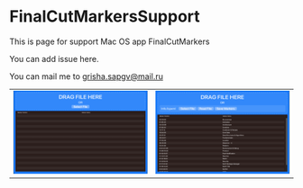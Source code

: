 # FinalCutMarkersSupport

This is page for support Mac OS app FinalCutMarkers

You can add issue here.

You can mail me to grisha.sapgv@mail.ru

|  |  |
|----------------|----------------|
| <img src="https://github.com/sapgv/FinalCutMarkersSupport/blob/main/FinalCutMarkers1.png" width="400"> | <img src="https://github.com/sapgv/FinalCutMarkersSupport/blob/main/FinalCutMarkers2.png" width="400"> |
